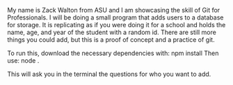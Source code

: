 My name is Zack Walton from ASU and I am showcasing the skill of Git for Professionals. I will be doing a small program that adds users to a database for storage. It is replicating as if you were doing it for a school and holds the name, age, and year of the student with a random id. There are still more things you could add, but this is a proof of concept and a practice of git.

To run this, download the necessary dependencies with: npm install
Then use: node .

This will ask you in the terminal the questions for who you want to add.